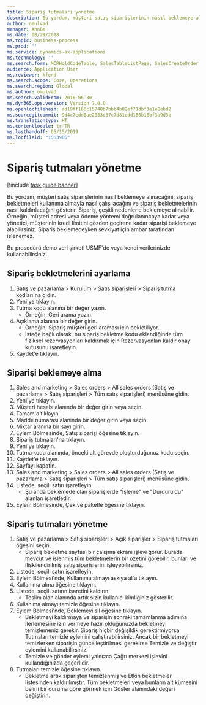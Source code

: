 ```yaml
---
title: Sipariş tutmaları yönetme
description: Bu yordam, müşteri satış siparişlerinin nasıl beklemeye alınacağını, sipariş bekletmeleri kullanıma almayla nasıl çalışılacağını ve sipariş bekletmelerinin nasıl kaldırılacağını gösterir.
author: omulvad
manager: AnnBe
ms.date: 08/29/2018
ms.topic: business-process
ms.prod: ''
ms.service: dynamics-ax-applications
ms.technology: ''
ms.search.form: MCRHoldCodeTable, SalesTableListPage, SalesCreateOrder, SalesTable, MCRHoldCodeTrans
audience: Application User
ms.reviewer: kfend
ms.search.scope: Core, Operations
ms.search.region: Global
ms.author: omulvad
ms.search.validFrom: 2016-06-30
ms.dyn365.ops.version: Version 7.0.0
ms.openlocfilehash: ad19ff166c15748b7bbb4b82ef71dbf3e1e8ebd2
ms.sourcegitcommit: 9d4c7edd0ae2053c37c7d81cdd180b16bf3a9d3b
ms.translationtype: HT
ms.contentlocale: tr-TR
ms.lasthandoff: 05/15/2019
ms.locfileid: "1563906"
---
```

# <a name="manage-order-holds"></a>Sipariş tutmaları yönetme

[!include [task guide banner](../../includes/task-guide-banner.md)]

Bu yordam, müşteri satış siparişlerinin nasıl beklemeye alınacağını, sipariş bekletmeleri kullanıma almayla nasıl çalışılacağını ve sipariş bekletmelerinin nasıl kaldırılacağını gösterir. Sipariş, çeşitli nedenlerle beklemeye alınabilir. Örneğin, müşteri adresi veya ödeme yöntemi doğrulanıncaya kadar veya yönetici, müşterinin kredi limitini gözden geçirene kadar siparişi beklemeye alabilirsiniz. Sipariş beklemedeyken sevkiyat için ambar tarafından işlenemez. 

Bu prosedürü demo veri şirketi USMF'de veya kendi verilerinizde kullanabilirsiniz.


## <a name="set-up-order-holds"></a>Sipariş bekletmelerini ayarlama
1. Satış ve pazarlama > Kurulum > Satış siparişleri > Sipariş tutma kodları'na gidin.
2. Yeni'ye tıklayın.
3. Tutma kodu alanına bir değer yazın.
    * Örneğin, Geri arama yazın.  
4. Açıklama alanına bir değer girin.
    * Örneğin, Sipariş müşteri geri araması için bekletiliyor.  
    * İsteğe bağlı olarak, bu sipariş bekletme kodu eklendiğinde tüm fiziksel rezervasyonları kaldırmak için Rezervasyonları kaldır onay kutusunu işaretleyin.  
5. Kaydet'e tıklayın.

## <a name="place-order-on-hold"></a>Siparişi beklemeye alma
1. Sales and marketing > Sales orders > All sales orders (Satış ve pazarlama > Satış siparişleri > Tüm satış siparişleri) menüsüne gidin.
2. Yeni'ye tıklayın.
3. Müşteri hesabı alanında bir değer girin veya seçin.
4. Tamam'a tıklayın.
5. Madde numarası alanında bir değer girin veya seçin.
6. Miktar alanına bir sayı girin.
7. Eylem Bölmesinde, Satış siparişi öğesine tıklayın.
8. Sipariş tutmaları'na tıklayın.
9. Yeni'ye tıklayın.
10. Tutma kodu alanında, önceki alt görevde oluşturduğunuz kodu seçin.
11. Kaydet'e tıklayın.
12. Sayfayı kapatın.
13. Sales and marketing > Sales orders > All sales orders (Satış ve pazarlama > Satış siparişleri > Tüm satış siparişleri) menüsüne gidin.
14. Listede, seçili satırı işaretleyin.
    * Şu anda beklemede olan siparişlerde "İşleme" ve "Durduruldu" alanları işaretledir.    
15. Eylem Bölmesinde, Çek ve paketle öğesine tıklayın.

## <a name="manage-order-holds"></a>Sipariş tutmaları yönetme
1. Satış ve pazarlama > Satış siparişleri > Açık siparişler > Sipariş tutmaları öğesini seçin.
    * Sipariş bekletme sayfası bir çalışma ekranı işlevi görür. Burada mevcut ve işlenmiş tüm bekletmelerin bir özetini görebilir, bunları ve ilişkilendirilmiş satış siparişlerini işleyebilirsiniz.      
2. Listede, seçili satırı işaretleyin.
3. Eylem Bölmesi'nde, Kullanıma almayı askıya al'a tıklayın.
4. Kullanıma alma öğesine tıklayın.
5. Listede, seçili satırın işaretini kaldırın.
    * Teslim alan alanında artık sizin kullanıcı kimliğiniz gösterilir.   
6. Kullanıma almayı temizle öğesine tıklayın.
7. Eylem Bölmesi'nde, Beklemeyi sil öğesine tıklayın.
    * Bekletmeyi kaldırmaya ve siparişin sonraki tamamlanma adımına ilerlemesine izin vermeye hazır olduğunuzda bekletmeyi temizlemeniz gerekir. Sipariş hiçbir değişiklik gerektirmiyorsa Tutmaları temizle eylemini çalıştırabilirsiniz. Ancak bir bekletmeyi temizlerken siparişin güncelleştirilmesi gerekirse Temizle ve değiştir eylemini kullanabilirsiniz.      
    * Temizle ve gönder eylemi yalnızca Çağrı merkezi işlevini kullandığınızda geçerlidir.  
8. Tutmaları temizle öğesine tıklayın.
    * Bekletme artık siparişten temizlenmiş ve Etkin bekletmeler listesinden kaldırılmıştır. Tüm bekletmeleri veya bunların alt kümesini belirli bir duruma göre görmek için Göster alanındaki değeri değiştirin.     

